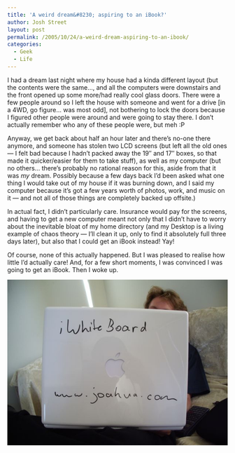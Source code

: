 ```yaml
---
title: 'A weird dream&#8230; aspiring to an iBook?'
author: Josh Street
layout: post
permalink: /2005/10/24/a-weird-dream-aspiring-to-an-ibook/
categories:
  - Geek
  - Life
---
```

I had a dream last night where my house had a kinda different layout (but the contents were the same&#8230;, and all the computers were downstairs and the front opened up some more/had really cool glass doors. There were a few people around so I left the house with someone and went for a drive [in a 4WD, go figure... was most odd], not bothering to lock the doors because I figured other people were around and were going to stay there. I don&#8217;t actually remember who any of these people were, but meh :P

Anyway, we get back about half an hour later and there&#8217;s no-one there anymore, and someone has stolen two LCD screens (but left all the old ones &#8212; I felt bad because I hadn&#8217;t packed away the 19&#8243; and 17&#8243; boxes, so that made it quicker/easier for them to take stuff), as well as my computer (but no others&#8230; there&#8217;s probably no rational reason for this, aside from that it was *my* dream. Possibly because a few days back I&#8217;d been asked what one thing I would take out of my house if it was burning down, and I said my computer because it&#8217;s got a few years worth of photos, work, and music on it &#8212; and not all of those things are completely backed up offsite.)

In actual fact, I didn&#8217;t particularly care. Insurance would pay for the screens, and having to get a new computer meant not only that I didn&#8217;t have to worry about the inevitable bloat of my home directory (and my Desktop is a living example of chaos theory &#8212; I&#8217;ll clean it up, only to find it absolutely full three days later), but also that I could get an iBook instead! Yay!

Of course, none of this actually happened. But I was pleased to realise how little I&#8217;d actually care! And, for a few short moments, I was convinced I was going to get an iBook. Then I woke up.

![A picture of an iBook being used as a whiteboard][1]

 [1]: /blog/wp-content/2005/02/iwhitebook-crop.jpg "Why I really want an iBook"